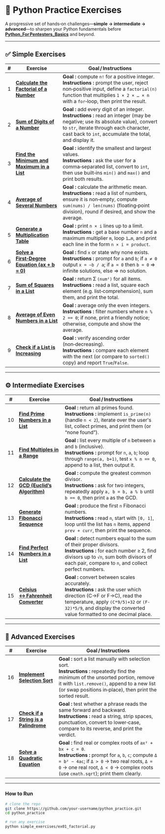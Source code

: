 # 🧠 Python Practice Exercises

A progressive set of hands‑on challenges—**simple → intermediate → advanced**—to sharpen your Python fundamentals before **[Python_For Pentesters_Basics](https://github.com/DairHX/Python_For_Pentesters_Basics)** and beyond.

---

## ✅ Simple Exercises

| # | Exercise | Goal / Instructions |
|---|----------|---------------------|
| 1 | **[Calculate the Factorial of a Number](./simple_exercises/ex01_factorial.py)** | **Goal :** compute `n!` for a positive integer.<br>**Instructions :** prompt the user, reject non‑positive input, define a `factorial(n)` function that multiplies `1 × 2 × … × n` with a `for`‑loop, then print the result. |
| 2 | **[Sum of Digits of a Number](./simple_exercises/ex02_sum_of_numbers.py)** | **Goal :** add every digit of an integer.<br>**Instructions :** read an integer (may be negative; use its absolute value), convert to `str`, iterate through each character, cast back to `int`, accumulate the total, and display it. |
| 3 | **[Find the Minimum and Maximum in a List](./simple_exercises/ex03_min_max_list.py)** | **Goal :** identify the smallest and largest values.<br>**Instructions :** ask the user for a comma‑separated list, convert to `int`, then use built‑ins `min()` and `max()` and print both results. |
| 4 | **[Average of Several Numbers](./simple_exercises/ex04_average_list.py)** | **Goal :** calculate the arithmetic mean.<br>**Instructions :** read a list of numbers, ensure it is non‑empty, compute `sum(nums) / len(nums)` (floating‑point division), round if desired, and show the average. |
| 5 | **[Generate a Multiplication Table](./simple_exercises/ex05_multiplication_table.py)** | **Goal :** print `n × i` lines up to a limit.<br>**Instructions :** get a base number `n` and a maximum multiplier `m`, loop `1…m`, and print each line in the form `n × i = product`. |
| 6 | **[Solve a First‑Degree Equation (ax + b = 0)](./simple_exercises/ex06_solve_linear_equation.py)** | **Goal :** find `x` or state why none exists.<br>**Instructions :** prompt for `a` and `b`; if `a ≠ 0` output `x = −b / a`; if `a = 0` then `b = 0` ⇒ infinite solutions, else ⇒ no solution. |
| 7 | **[Sum of Squares in a List](./simple_exercises/ex07_sum_of_squares.py)** | **Goal :** return Σ `(num²)` for all items.<br>**Instructions :** read a list, square each element (e.g. list‑comprehension), sum them, and print the total. |
| 8 | **[Average of Even Numbers in a List](./simple_exercises/ex08_average_of_even_numbers.py)** | **Goal :** average only the even integers.<br>**Instructions :** filter numbers where `n % 2 == 0`; if none, print a friendly notice; otherwise, compute and show the average. |
| 9 | **[Check if a List is Increasing](./simple_exercises/ex09_check_if_list_is_increasing.py)** | **Goal :** verify ascending order (non‑decreasing).<br>**Instructions :** compare each element with the next (or compare to `sorted()` copy) and report `True`/`False`. |

---

## ⚙️ Intermediate Exercises

| # | Exercise | Goal / Instructions |
|---|----------|---------------------|
| 10 | **[Find Prime Numbers in a List](./intermediate_exercises/ex10_primes_in_list.py)** | **Goal :** return all primes found.<br>**Instructions :** implement `is_prime(n)` (handle `n < 2`), iterate over the user's list, collect primes, and print them (or “none found”). |
| 11 | **[Find Multiples in a Range](./intermediate_exercises/ex11_multiples_of_n_in_range.py)** | **Goal :** list every multiple of `n` between `a` and `b` (inclusive).<br>**Instructions :** prompt for `n`, `a`, `b`; loop through `range(a, b+1)`, test `x % n == 0`, append to a list, then output it. |
| 12 | **[Calculate the GCD (Euclid’s Algorithm)](./intermediate_exercises/ex12_gcd_euclidean_algorithm.py)** | **Goal :** compute the greatest common divisor.<br>**Instructions :** ask for two integers, repeatedly apply `a, b = b, a % b` until `b == 0`, then print `a` as the GCD. |
| 13 | **[Generate Fibonacci Sequence](./intermediate_exercises/ex13_fibonacci_sequence.py)** | **Goal :** produce the first `n` Fibonacci numbers.<br>**Instructions :** read `n`, start with `[0, 1]`, loop until the list has `n` items, append `prev + curr`, then print the sequence. |
| 14 | **[Find Perfect Numbers in a List](./intermediate_exercises/ex14_perfect_numbers.py)** | **Goal :** detect numbers equal to the sum of their proper divisors.<br>**Instructions :** for each number ≥ 2, find divisors up to `√n`, sum both divisors of each pair, compare to `n`, and collect perfect numbers. |
| 15 | **[Celsius ↔ Fahrenheit Converter](./intermediate_exercises/ex15_celsius_fahrenheit_converter.py)** | **Goal :** convert between scales accurately.<br>**Instructions :** ask the user which direction (C→F or F→C), read the temperature, apply `(C*9/5)+32` or `(F-32)*5/9`, and display the converted value formatted to one decimal place. |

---

## 🔬 Advanced Exercises

| # | Exercise | Goal / Instructions |
|---|----------|---------------------|
| 16 | **[Implement Selection Sort](./advanced_exercices/ex16_selection_sort_min_only.py)** | **Goal :** sort a list manually with selection sort.<br>**Instructions :** repeatedly find the minimum of the unsorted portion, remove it with `list.remove()`, append to a new list (or swap positions in‑place), then print the sorted result. |
| 17 | **[Check if a String is a Palindrome](./advanced_exercices/ex17_check_palindrome.py)** | **Goal :** test whether a phrase reads the same forward and backward.<br>**Instructions :** read a string, strip spaces, punctuation, convert to lower‑case, compare to its reverse, and print the verdict. |
| 18 | **[Solve a Quadratic Equation](./advanced_exercices/ex18_solve_quadratic_equation.py)** | **Goal :** find real or complex roots of `ax² + bx + c = 0`.<br>**Instructions :** prompt for `a`, `b`, `c`; compute `Δ = b² − 4ac`; if `Δ > 0` → two real roots, `Δ = 0` → one real root, `Δ < 0` → complex roots (use `cmath.sqrt`); print them clearly. |

---

### How to Run

```bash
# clone the repo
git clone https://github.com/your-username/python_practice.git
cd python_practice

# run any exercise
python simple_exercises/ex01_factorial.py
